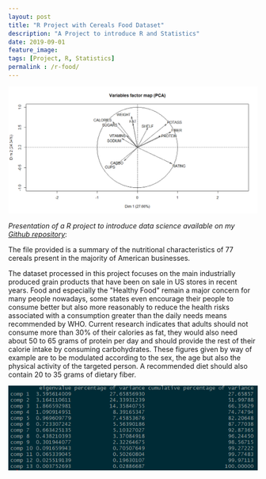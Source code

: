 ```yaml
---
layout: post
title: "R Project with Cereals Food Dataset"
description: "A Project to introduce R and Statistics"
date: 2019-09-01
feature_image: 
tags: [Project, R, Statistics]
permalink : /r-food/
---
```

<img src="/ressources/r-food/cercle_correlation.png" alt="drawing" width="auto" max-width="100%" height="auto"/>
<br>

*Presentation of a R project to introduce data science available on my [Github repository](https://github.com/mbenhamd/cereals-data-project)*:

The file provided is a summary of the nutritional characteristics of 77 cereals present in the majority of American businesses.

<!--more-->

The dataset processed in this project focuses on the main industrially produced grain products that have been on sale in US stores in recent years. Food and especially the "Healthy Food" remain a major concern for many people nowadays, some states even encourage their people to consume better but also more reasonably to reduce the health risks associated with a consumption greater than the daily needs means recommended by WHO. Current research indicates that adults should not consume more than 30% of their calories as fat, they would also need about 50 to 65 grams of protein per day and should provide the rest of their calorie intake by consuming carbohydrates. These figures given by way of example are to be modulated according to the sex, the age but also the physical activity of the targeted person. A recommended diet should also contain 20 to 35 grams of dietary fiber.


![alt text](https://github.com/mbenhamd/cereals-data-project/blob/master/pourcentage_variance_cumuler.PNG?raw=true "PCA")
